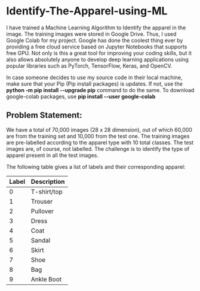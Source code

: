 # Identify-The-Apparel-using-ML
I have trained a Machine Learning Algorithm to Identify the apparel in the image. The training images were stored in Google Drive. Thus, I used Google Colab for my project.
Google has done the coolest thing ever by providing a free cloud service based on Jupyter Notebooks that supports free GPU. Not only is this a great tool for improving your coding skills, but it also allows absolutely anyone to develop deep learning applications using popular libraries such as PyTorch, TensorFlow, Keras, and OpenCV.

In case someone decides to use my source code in their local machine, make sure that your Pip (Pip install packages) is updates. If not, use the **python -m pip install --upgrade pip** command to do the same. 
To download google-colab packages, use **pip install --user google-colab**


## Problem Statement:

We have a total of 70,000 images (28 x 28 dimension), out of which 60,000 are from the training set and 10,000 from the test one. The training images are pre-labelled according to the apparel type with 10 total classes. The test images are, of course, not labelled. The challenge is to identify the type of apparel present in all the test images.

The following table gives a list of labels and their corresponding apparel:

|     Label     |  Description  |
| ------------- | ------------- |
|       0       |  T-shirt/top  |
|       1       |    Trouser    |
|       2       |    Pullover   |
|       3       |     Dress     |
|       4       |     Coat      |
|       5       |     Sandal    |
|       6       |     Skirt     |
|       7       |     Shoe      |
|       8       |      Bag      |
|       9       |   Ankle Boot  |
